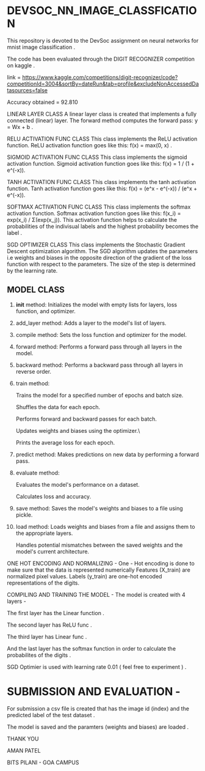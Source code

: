 # DEVSOC_NN_IMAGE_CLASSFICATION
This repository is devoted to the DevSoc assignment on neural networks for mnist image classification .

The code has been evaluated through the DIGIT RECOGNIZER competition on kaggle . 

link = https://www.kaggle.com/competitions/digit-recognizer/code?competitionId=3004&sortBy=dateRun&tab=profile&excludeNonAccessedDatasources=false

Accuracy obtained = 92.810

LINEAR LAYER CLASS
A linear layer class is created that implements a fully connected (linear) layer.
The forward method computes the forward pass: y = Wx + b . 

RELU ACTIVATION FUNC CLASS 
This class implements the ReLU activation function.
ReLU activation function goes like this: f(x) = max(0, x) .

SIGMOID ACTIVATION FUNC CLASS
This class implements the sigmoid activation function.
Sigmoid activation function goes like this: f(x) = 1 / (1 + e^(-x)).

TANH ACTIVATION FUNC CLASS
This class implements the tanh activation function.
Tanh activation function goes like this: f(x) = (e^x - e^(-x)) / (e^x + e^(-x)).

SOFTMAX ACTIVATION FUNC CLASS
This class implements the softmax activation function.
Softmax activation function goes like this: f(x_i) = exp(x_i) / Σ(exp(x_j)).
This activation function helps to calculate the probabilities of the indivisual labels and the highest probability becomes the label .

SGD OPTIMIZER CLASS
This class implements the Stochastic Gradient Descent optimization algorithm.
The SGD algorithm updates the parameters i.e weights and biases in the opposite direction of the gradient of the loss function with respect to the parameters.
The size of the step is determined by the learning rate.

## MODEL CLASS 
1. __init__ method:
   Initializes the model with empty lists for layers, loss function, and optimizer.
3. add_layer method:
   Adds a layer to the model's list of layers.
4. compile method:
   Sets the loss function and optimizer for the model.
5. forward method:
   Performs a forward pass through all layers in the model.
6. backward method:
   Performs a backward pass through all layers in reverse order.
7. train method:
   
   Trains the model for a specified number of epochs and batch size.

   Shuffles the data for each epoch.

   Performs forward and backward passes for each batch.

   Updates weights and biases using the optimizer.\

   Prints the average loss for each epoch.
8. predict method:
   Makes predictions on new data by performing a forward pass.
9. evaluate method:
    
   Evaluates the model's performance on a dataset.

   Calculates loss and accuracy.
   
10. save method:
    Saves the model's weights and biases to a file using pickle.
   
13. load method:
    Loads weights and biases from a file and assigns them to the appropriate layers.

    Handles potential mismatches between the saved weights and the model's current architecture.

ONE HOT ENCODING AND NORMALIZING -
One - Hot encoding is done to make sure that the data is represented numerically
Features (X_train) are normalized pixel values.
Labels (y_train) are one-hot encoded representations of the digits.

COMPILING AND TRAINING THE MODEL -
The model is created with 4 layers -

The first layer has the Linear function .

The second layer has ReLU func . 

The third layer has Linear func . 

And the last layer has the softmax function in order to calculate the probabilites of the digits . 

SGD Optimier is used with learning rate 0.01 ( feel free to experiment ) .

# SUBMISSION AND EVALUATION -
For submission a csv file is created that has the image id (index) and the predicted label of the test dataset . 

The model is saved and the paramters (weights and biases) are loaded . 

THANK YOU

AMAN PATEL 

BITS PILANI - GOA CAMPUS
